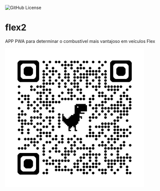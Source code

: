 ![GitHub License](https://img.shields.io/github/license/WesleySouzaSilva97/flex2)


# flex2
APP PWA para determinar o combustível mais vantajoso em veículos Flex

![](img/qrcode.png)
